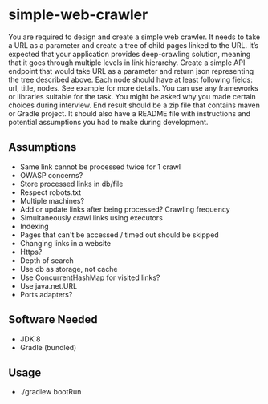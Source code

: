 # simple-web-crawler
You are required to design and create a simple web crawler. It needs to take
a URL as a parameter and create a tree of child pages linked to the URL. It’s
expected that your application provides deep-crawling solution, meaning that
it goes through multiple levels in link hierarchy.
Create a simple API endpoint that would take URL as a parameter and
return json representing the tree described above. Each node should have at
least following fields: url, title, nodes. See example for more details.
You can use any frameworks or libraries suitable for the task. You might be
asked why you made certain choices during interview.
End result should be a zip file that contains maven or Gradle project. It
should also have a README file with instructions and potential assumptions
you had to make during development.

## Assumptions
- Same link cannot be processed twice for 1 crawl
- OWASP concerns?
- Store processed links in db/file
- Respect robots.txt
- Multiple machines?
- Add or update links after being processed? Crawling frequency
- Simultaneously crawl links  using executors
- Indexing
- Pages that can't be accessed / timed out should be skipped
- Changing links in a website
- Https?
- Depth of search
- Use db as storage, not cache
- Use ConcurrentHashMap for visited links?
- Use java.net.URL
- Ports adapters?

## Software Needed
- JDK 8
- Gradle (bundled)

## Usage
- ./gradlew bootRun